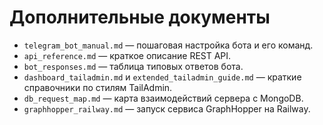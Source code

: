<!-- Назначение файла: обзор дополнительных материалов. -->

# Дополнительные документы

- `telegram_bot_manual.md` — пошаговая настройка бота и его команд.
- `api_reference.md` — краткое описание REST API.
- `bot_responses.md` — таблица типовых ответов бота.
- `dashboard_tailadmin.md` и `extended_tailadmin_guide.md` — краткие справочники по стилям TailAdmin.
- `db_request_map.md` — карта взаимодействий сервера с MongoDB.
- `graphhopper_railway.md` — запуск сервиса GraphHopper на Railway.
